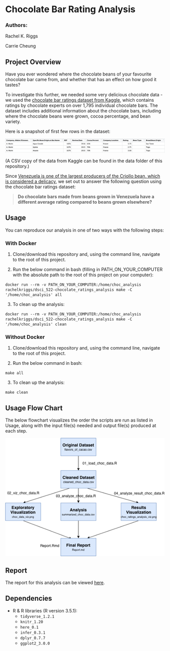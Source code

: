 # Chocolate Bar Rating Analysis

### Authors:
Rachel K. Riggs

Carrie Cheung

## Project Overview

Have you ever wondered where the chocolate beans of your favourite chocolate bar came from, and whether that has an effect on how good it tastes?

To investigate this further, we needed some very delicious chocolate data - we used the [chocolate bar ratings dataset from Kaggle](https://www.kaggle.com/rtatman/chocolate-bar-ratings), which contains ratings by chocolate experts on over 1,795 individual chocolate bars. The dataset includes additional information about the chocolate bars, including where the chocolate beans were grown, cocoa percentage, and bean variety.

Here is a snapshot of first few rows in the dataset:

![](imgs/choc_data_head.png)

(A CSV copy of the data from Kaggle can be found in the data folder of this repository.)

Since [Venezuela is one of the largest producers of the Criollo bean, which is considered a delicacy](https://en.wikipedia.org/wiki/Cocoa_bean), we set out to answer the following question using the chocolate bar ratings dataset:

>**Do chocolate bars made from beans grown in Venezuela have a different average rating compared to beans grown elsewhere?**

## Usage

You can reproduce our analysis in one of two ways with the following steps:

### With Docker

1. Clone/download this repository and, using the command line, navigate to the root of this project.

2. Run the below command in bash (filling in PATH_ON_YOUR_COMPUTER with the absolute path to the root of this project on your computer):

```
docker run --rm -v PATH_ON_YOUR_COMPUTER:/home/choc_analysis rachelkriggs/dsci_522-chocolate_ratings_analysis make -C '/home/choc_analysis' all
```

3. To clean up the analysis:

```
docker run --rm -v PATH_ON_YOUR_COMPUTER:/home/choc_analysis rachelkriggs/dsci_522-chocolate_ratings_analysis make -C '/home/choc_analysis' clean
```

### Without Docker

1. Clone/download this repository and, using the command line, navigate to the root of this project.

2. Run the below command in bash:

```
make all
```

3. To clean up the analysis:

```
make clean
```

## Usage Flow Chart

The below flowchart visualizes the order the scripts are run as listed in Usage, along with the input file(s) needed and output file(s) produced at each step.

![](imgs/flowchart.png)

## Report

The report for this analysis can be viewed [here](https://github.com/UBC-MDS/DSCI_522-Chocolate_Ratings_Analysis/blob/master/doc/Report.md).

## Dependencies
- R & R libraries (R version 3.5.1):
    - `tidyverse_1.2.1`
    - `knitr_1.20`
    - `here_0.1`
    - `infer_0.3.1`
    - `dplyr_0.7.7`
    - `ggplot2_3.0.0`
